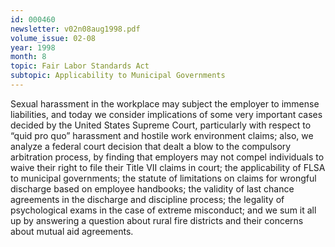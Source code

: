 ```yaml
---
id: 000460
newsletter: v02n08aug1998.pdf
volume_issue: 02-08
year: 1998
month: 8
topic: Fair Labor Standards Act
subtopic: Applicability to Municipal Governments
---
```


Sexual harassment in the workplace may subject the employer to immense liabilities, and today we consider implications of some very important cases decided by the United States Supreme Court, particularly with respect to “quid pro quo” harassment and hostile work environment claims; also, we analyze a federal court decision that dealt a blow to the compulsory arbitration process, by finding that employers may not compel individuals to waive their right to file their Title VII claims in court; the applicability of FLSA  to municipal governments; the statute of limitations on claims for wrongful discharge based on employee handbooks; the validity of last chance agreements in the discharge and discipline process; the legality of psychological exams in the case of extreme misconduct; and we sum it all up by answering a question about rural fire districts and their concerns about mutual aid agreements.